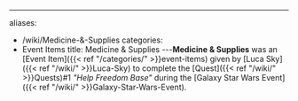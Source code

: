---
aliases:
- /wiki/Medicine-&-Supplies
categories:
- Event Items
title: Medicine & Supplies
---**Medicine & Supplies** was an [Event Item]({{< ref "/categories/" >}}event-items) given by [Luca Sky]({{< ref "/wiki/" >}}Luca-Sky) to complete the [Quest]({{< ref "/wiki/" >}}Quests)#1 _"Help Freedom Base"_ during the [Galaxy Star Wars Event]({{< ref "/wiki/" >}}Galaxy-Star-Wars-Event).